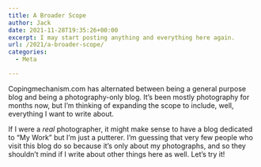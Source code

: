 ```yaml
---
title: A Broader Scope
author: Jack
date: 2021-11-28T19:35:26+00:00
excerpt: I may start posting anything and everything here again.
url: /2021/a-broader-scope/
categories:
  - Meta

---
```

 

Copingmechanism.com has alternated between being a general purpose blog and being a photography-only blog. It&#8217;s been mostly photography for months now, but I&#8217;m thinking of expanding the scope to include, well, everything I want to write about.

If I were a _real_ photographer, it might make sense to have a blog dedicated to &#8220;My Work&#8221; but I&#8217;m just a putterer. I&#8217;m guessing that very few people who visit this blog do so because it&#8217;s only about my photographs, and so they shouldn&#8217;t mind if I write about other things here as well. Let&#8217;s try it!